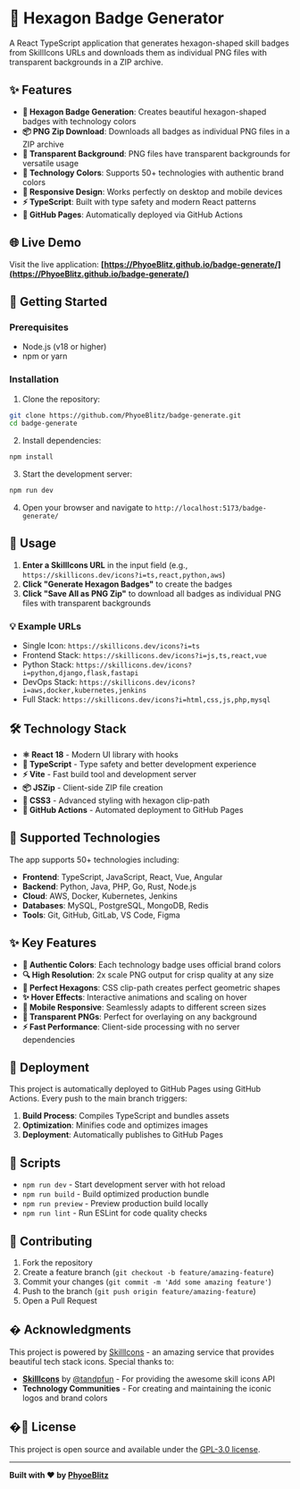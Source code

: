 # 🎯 Hexagon Badge Generator

A React TypeScript application that generates hexagon-shaped skill badges from SkillIcons URLs and downloads them as individual PNG files with transparent backgrounds in a ZIP archive.

## ✨ Features

- **🔷 Hexagon Badge Generation**: Creates beautiful hexagon-shaped badges with technology colors
- **📦 PNG Zip Download**: Downloads all badges as individual PNG files in a ZIP archive
- **🎨 Transparent Background**: PNG files have transparent backgrounds for versatile usage
- **🎨 Technology Colors**: Supports 50+ technologies with authentic brand colors
- **📱 Responsive Design**: Works perfectly on desktop and mobile devices
- **⚡ TypeScript**: Built with type safety and modern React patterns
- **🚀 GitHub Pages**: Automatically deployed via GitHub Actions

## 🌐 Live Demo

Visit the live application: **[https://PhyoeBlitz.github.io/badge-generate/](https://PhyoeBlitz.github.io/badge-generate/)**

## 🚀 Getting Started

### Prerequisites

- Node.js (v18 or higher)
- npm or yarn

### Installation

1. Clone the repository:
```bash
git clone https://github.com/PhyoeBlitz/badge-generate.git
cd badge-generate
```

2. Install dependencies:
```bash
npm install
```

3. Start the development server:
```bash
npm run dev
```

4. Open your browser and navigate to `http://localhost:5173/badge-generate/`

## 📖 Usage

1. **Enter a SkillIcons URL** in the input field (e.g., `https://skillicons.dev/icons?i=ts,react,python,aws`)
2. **Click "Generate Hexagon Badges"** to create the badges
3. **Click "Save All as PNG Zip"** to download all badges as individual PNG files with transparent backgrounds

### 💡 Example URLs

- Single Icon: `https://skillicons.dev/icons?i=ts`
- Frontend Stack: `https://skillicons.dev/icons?i=js,ts,react,vue`
- Python Stack: `https://skillicons.dev/icons?i=python,django,flask,fastapi`
- DevOps Stack: `https://skillicons.dev/icons?i=aws,docker,kubernetes,jenkins`
- Full Stack: `https://skillicons.dev/icons?i=html,css,js,php,mysql`

## 🛠️ Technology Stack

- **⚛️ React 18** - Modern UI library with hooks
- **🔷 TypeScript** - Type safety and better development experience
- **⚡ Vite** - Fast build tool and development server
- **📦 JSZip** - Client-side ZIP file creation
- **🎨 CSS3** - Advanced styling with hexagon clip-path
- **🔄 GitHub Actions** - Automated deployment to GitHub Pages

## 🎯 Supported Technologies

The app supports 50+ technologies including:

- **Frontend**: TypeScript, JavaScript, React, Vue, Angular
- **Backend**: Python, Java, PHP, Go, Rust, Node.js
- **Cloud**: AWS, Docker, Kubernetes, Jenkins
- **Databases**: MySQL, PostgreSQL, MongoDB, Redis
- **Tools**: Git, GitHub, GitLab, VS Code, Figma

## ✨ Key Features

- **🎨 Authentic Colors**: Each technology badge uses official brand colors
- **🔍 High Resolution**: 2x scale PNG output for crisp quality at any size
- **🔷 Perfect Hexagons**: CSS clip-path creates perfect geometric shapes
- **✨ Hover Effects**: Interactive animations and scaling on hover
- **📱 Mobile Responsive**: Seamlessly adapts to different screen sizes
- **🌟 Transparent PNGs**: Perfect for overlaying on any background
- **⚡ Fast Performance**: Client-side processing with no server dependencies

## 🚀 Deployment

This project is automatically deployed to GitHub Pages using GitHub Actions. Every push to the main branch triggers:

1. **Build Process**: Compiles TypeScript and bundles assets
2. **Optimization**: Minifies code and optimizes images  
3. **Deployment**: Automatically publishes to GitHub Pages

## 📜 Scripts

- `npm run dev` - Start development server with hot reload
- `npm run build` - Build optimized production bundle
- `npm run preview` - Preview production build locally
- `npm run lint` - Run ESLint for code quality checks

## 🤝 Contributing

1. Fork the repository
2. Create a feature branch (`git checkout -b feature/amazing-feature`)
3. Commit your changes (`git commit -m 'Add some amazing feature'`)
4. Push to the branch (`git push origin feature/amazing-feature`)
5. Open a Pull Request

## � Acknowledgments

This project is powered by [SkillIcons](https://skillicons.dev/) - an amazing service that provides beautiful tech stack icons. Special thanks to:

- **[SkillIcons](https://github.com/tandpfun/skill-icons)** by [@tandpfun](https://github.com/tandpfun) - For providing the awesome skill icons API
- **Technology Communities** - For creating and maintaining the iconic logos and brand colors

## �📝 License

This project is open source and available under the [GPL-3.0 license](LICENSE).

---

**Built with ❤️ by [PhyoeBlitz](https://github.com/PhyoeBlitz)**
